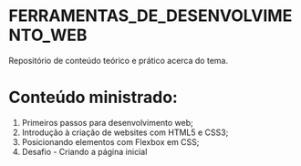 # FERRAMENTAS_DE_DESENVOLVIMENTO_WEB


Repositório de conteúdo teórico e prático acerca do tema. 

# Conteúdo ministrado:

  1. Primeiros passos para desenvolvimento web;
  2. Introdução à criação de websites com HTML5 e CSS3;
  3. Posicionando elementos com Flexbox em CSS;
  4. Desafio - Criando a página inicial 
